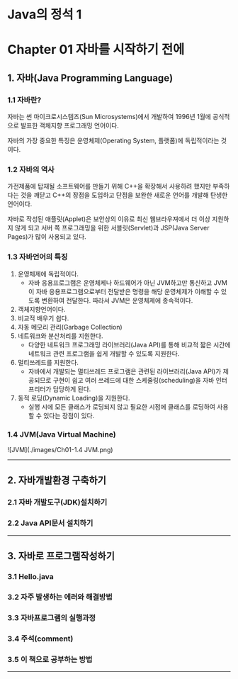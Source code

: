 Java의 정석 1
===========

# Chapter 01 자바를 시작하기 전에

## 1. 자바(Java Programming Language)

### 1.1 자바란?

자바는 썬 마이크로시스템즈(Sun Microsystems)에서 개발하여 1996년 1월에 공식적으로 발표한 객체지향 프로그래밍 언어이다.   

자바의 가장 중요한 특징은 운영체제(Operating System, 플랫폼)에 독립적이라는 것이다.   

### 1.2 자바의 역사

가전제품에 탑재될 소프트웨어를 만들기 위해 C++을 확장해서 사용하려 했지만 부족하다는 것을 깨닫고 C++의 장점을 도입하고 단점을 보완한 새로운 언어를 개발해 탄생한 언어이다.   

자바로 작성된 애플릿(Applet)은 보안상의 이유로 최신 웹브라우져에서 더 이상 지원하지 않게 되고 서버 쪽 프로그래밍을 위한 서블릿(Servlet)과 JSP(Java Server Pages)가 많이 사용되고 있다.

### 1.3 자바언어의 특징

1. 운영체제에 독립적이다.
   - 자바 응용프로그램은 운영체제나 하드웨어가 아닌 JVM하고만 통신하고 JVM이 자바 응용프로그램으로부터 전달받은 명령을 해당 운영체제가 이해할 수 있도록 변환하여 전달한다. 따라서 JVM은 운영체제에 종속적이다.
2. 객체지향언어이다.
3. 비교적 배우기 쉽다.
4. 자동 메모리 관리(Garbage Collection)
5. 네트워크와 분산처리를 지원한다.
   - 다양한 네트워크 프로그래밍 라이브러리(Java API)를 통해 비교적 짧은 시간에 네트워크 관련 프로그램을 쉽게 개발할 수 있도록 지원한다.
6. 멀티쓰레드를 지원한다.
   - 자바에서 개발되는 멀티쓰레드 프로그램은 관련된 라이브러리(Java API)가 제공되므로 구현이 쉽고 여러 쓰레드에 대한 스케줄링(scheduling)을 자바 인터프리터가 담당하게 된다.
7. 동적 로딩(Dynamic Loading)을 지원한다.
   - 실행 시에 모든 클래스가 로딩되지 않고 필요한 시점에 클래스를 로딩하여 사용할 수 있다는 장점이 있다.

### 1.4 JVM(Java Virtual Machine)

![JVM](./images/Ch01-1.4 JVM.png)



***

## 2. 자바개발환경 구축하기

### 2.1 자바 개발도구(JDK)설치하기

### 2.2 Java API문서 설치하기

***

## 3. 자바로 프로그램작성하기

### 3.1 Hello.java

### 3.2 자주 발생하는 에러와 해결방법

### 3.3 자바프로그램의 실행과정

### 3.4 주석(comment)

### 3.5 이 책으로 공부하는 방법

***

